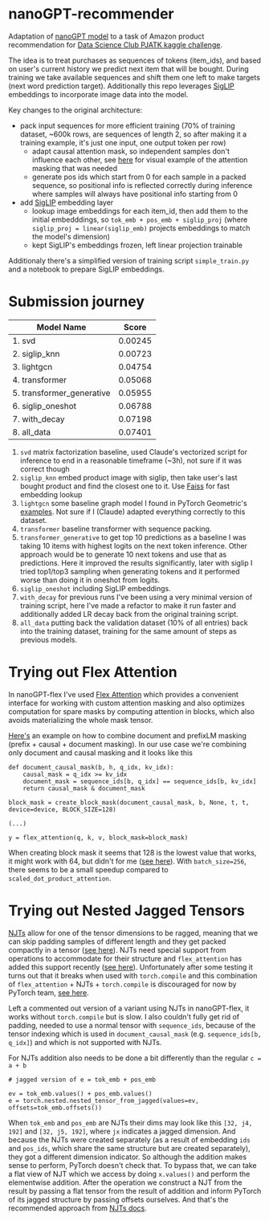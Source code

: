 # nanoGPT-recommender

Adaptation of [nanoGPT model](https://github.com/karpathy/nanoGPT) to a task of Amazon product recommendation for [Data Science Club PJATK kaggle challenge](https://www.kaggle.com/competitions/product-recommendation-challenge).

The idea is to treat purchases as sequences of tokens (item_ids), and based on user's current history we predict next item that will be bought. During training we take available sequences and shift them one left to make targets (next word prediction target).
Additionally this repo leverages [SigLIP](https://huggingface.co/docs/transformers/model_doc/siglip) embeddings to incorporate image data into the model.

Key changes to the original architecture:
- pack input sequences for more efficient training (70% of training dataset, ~600k rows, are sequences of length 2, so after making it a training example, it's just one input, one output token per row)
    - adapt causal attention mask, so independent samples don't influence each other, see [here](https://huggingface.co/blog/sirluk/llm-sequence-packing) for visual example of the attention masking that was needed
    - generate pos ids which start from 0 for each sample in a packed sequence, so positional info is reflected correctly during inference where samples will always have positional info starting from 0
- add [SigLIP](https://huggingface.co/docs/transformers/model_doc/siglip) embedding layer
    - lookup image embeddings for each item_id, then add them to the initial embedddings, so `tok_emb + pos_emb + siglip_proj` (where `siglip_proj = linear(siglip_emb)` projects embeddings to match the model's dimension)
    - kept SigLIP's embeddings frozen, left linear projection trainable

Additionaly there's a simplified version of training script `simple_train.py` and a notebook to prepare SigLIP embeddings.

# Submission journey

| Model Name | Score |
|------------|-------|
| 1. svd | 0.00245 |
| 2. siglip_knn | 0.00723 |
| 3. lightgcn | 0.04754 |
| 4. transformer | 0.05068 |
| 5. transformer_generative | 0.05955 |
| 6. siglip_oneshot | 0.06788 |
| 7. with_decay | 0.07198 |
| 8. all_data | 0.07401 |

1. `svd` matrix factorization baseline, used Claude's vectorized script for inference to end in a reasonable timeframe (~3h), not sure if it was correct though
2. `siglip_knn` embed product image with siglip, then take user's last bought product and find the closest one to it. Use [Faiss](https://github.com/facebookresearch/faiss) for fast embedding lookup
3. `lightgcn` some baseline graph model I found in PyTorch Geometric's [examples](https://github.com/pyg-team/pytorch_geometric/blob/master/examples/lightgcn.py). Not sure if I (Claude) adapted everything correctly to this dataset.
4. `transformer` baseline transformer with sequence packing.
5. `transformer_generative` to get top 10 predictions as a baseline I was taking 10 items with highest logits on the next token inference. Other approach would be to generate 10 next tokens and use that as predictions. Here it improved the results significantly, later with siglip I tried top1/top3 sampling when generating tokens and it performed worse than doing it in oneshot from logits.
6. `siglip_oneshot` including SigLIP embeddings.
7. `with_decay` for previous runs I've been using a very minimal version of training script, here I've made a refactor to make it run faster and additionally added LR decay back from the original training script.
8. `all_data` putting back the validation dataset (10% of all entries) back into the training dataset, training for the same amount of steps as previous models.

# Trying out Flex Attention

In nanoGPT-flex I've used [Flex Attention](https://pytorch.org/blog/flexattention/) which provides a convenient interface for working with custom attention masking and also optimizes computation for spare masks by computing attention in blocks, which also avoids materializing the whole mask tensor.

[Here's](https://pytorch.org/blog/flexattention/#document-maskingjagged-sequences) an example on how to combine document and prefixLM masking (prefix + causal + document masking). In our use case we're combining only document and causal masking and it looks like this

```
def document_causal_mask(b, h, q_idx, kv_idx):
    causal_mask = q_idx >= kv_idx
    document_mask = sequence_ids[b, q_idx] == sequence_ids[b, kv_idx]
    return causal_mask & document_mask

block_mask = create_block_mask(document_causal_mask, b, None, t, t, device=device, BLOCK_SIZE=128)

(...)

y = flex_attention(q, k, v, block_mask=block_mask)
```

When creating block mask it seems that 128 is the lowest value that works, it might work with 64, but didn't for me ([see here](https://github.com/pytorch/pytorch/issues/133562)). With `batch_size=256`, there seems to be a small speedup compared to `scaled_dot_product_attention`.

# Trying out Nested Jagged Tensors

[NJTs](https://docs.pytorch.org/docs/stable/nested.html) allow for one of the tensor dimensions to be ragged, meaning that we can skip padding samples of different length and they get packed compactly in a tensor ([see here](https://docs.pytorch.org/docs/stable/nested.html#data-layout-and-shape)). NJTs need special support from operations to accommodate for their structure and `flex_attention` has added this support recently ([see here](https://docs.pytorch.org/blog/flexattention-for-inference/#ragged-input-sequences-with-nested-jagged-tensors-njts)). Unfortunately after some testing it turns out that it breaks when used with `torch.compile` and this combination of `flex_attention` + NJTs + `torch.compile` is discouraged for now by PyTorch team, [see here](https://github.com/pytorch/pytorch/issues/154556#issuecomment-2945803620). 

Left a commented out version of a variant using NJTs in nanoGPT-flex, it works without `torch.compile` but is slow. I also couldn't fully get rid of padding, needed to use a normal tensor with `sequence_ids`, because of the tensor indexing which is used in `document_causal_mask` (e.g. `sequence_ids[b, q_idx]`) and which is not supported with NJTs. 

For NJTs addition also needs to be done a bit differently than the regular `c = a + b`
```
# jagged version of e = tok_emb + pos_emb

ev = tok_emb.values() + pos_emb.values()
e = torch.nested.nested_tensor_from_jagged(values=ev, offsets=tok_emb.offsets())
```
When `tok_emb` and `pos_emb` are NJTs their dims may look like this `[32, j4, 192]` and `[32, j5, 192]`, where `jx` indicates a jagged dimension. And because the NJTs were created separately (as a result of embedding `ids` and `pos_ids`, which share the same structure but are created separately), they got a different dimension indicator. So although the addition makes sense to perform, PyTorch doesn't check that. To bypass that, we can take a flat view of NJT which we access by doing `x.values()` and perform the elementwise addition. After the operation we construct a NJT from the result by passing a flat tensor from the result of addition and inform PyTorch of its jagged structure by passing offsets ourselves. And that's the recommended approach from [NJTs docs](https://docs.pytorch.org/docs/stable/nested.html#ragged-structure-incompatibility).